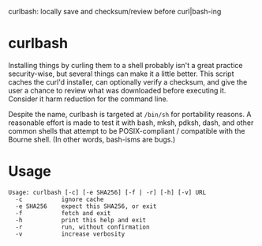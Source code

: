 curlbash: locally save and checksum/review before curl|bash-ing

# curlbash

Installing things by curling them to a shell probably isn't a great
practice security-wise, but several things can make it a little better.
This script caches the curl'd installer, can optionally verify a
checksum, and give the user a chance to review what was downloaded
before executing it. Consider it harm reduction for the command line.

Despite the name, curlbash is targeted at `/bin/sh` for portability
reasons. A reasonable effort is made to test it with bash, mksh, pdksh,
dash, and other common shells that attempt to be POSIX-compliant /
compatible with the Bourne shell. (In other words, bash-isms are bugs.)


# Usage

    Usage: curlbash [-c] [-e SHA256] [-f | -r] [-h] [-v] URL
      -c           ignore cache
      -e SHA256    expect this SHA256, or exit
      -f           fetch and exit
      -h           print this help and exit
      -r           run, without confirmation
      -v           increase verbosity
